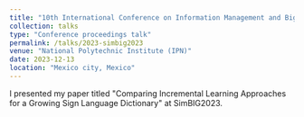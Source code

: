 ```yaml
---
title: "10th International Conference on Information Management and Big Data (SimBIG2023)"
collection: talks
type: "Conference proceedings talk"
permalink: /talks/2023-simbig2023
venue: "National Polytechnic Institute (IPN)"
date: 2023-12-13
location: "Mexico city, Mexico"
---
```


I presented my paper titled "Comparing Incremental Learning Approaches for a Growing Sign Language Dictionary" at SimBIG2023.
